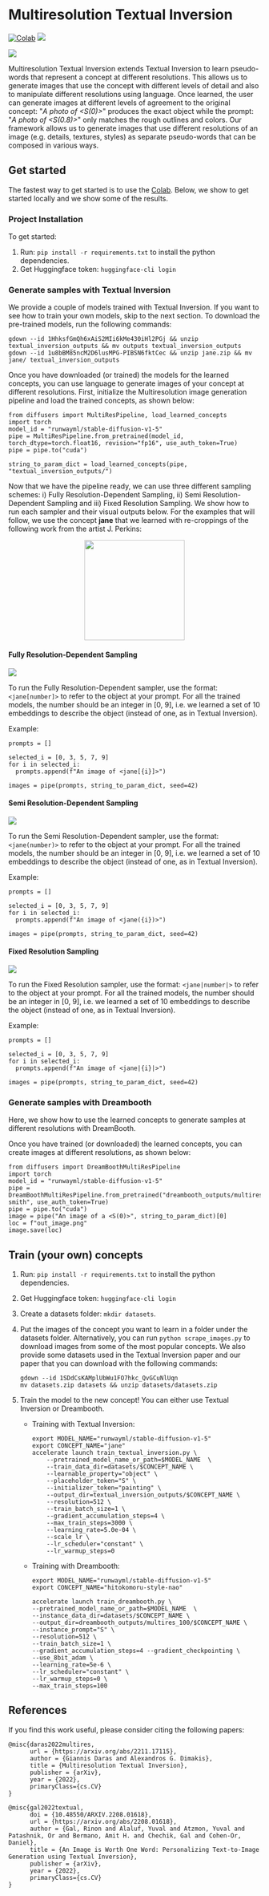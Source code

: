 # Multiresolution Textual Inversion

[![Colab](https://camo.githubusercontent.com/52feade06f2fecbf006889a904d221e6a730c194/68747470733a2f2f636f6c61622e72657365617263682e676f6f676c652e636f6d2f6173736574732f636f6c61622d62616467652e737667)](https://colab.research.google.com/drive/1UFhEKhW0RCLvUY_ZouqrF3wpubLs0Woh?usp=sharing)
![](https://img.shields.io/badge/pytorch-green)

![](https://github.com/giannisdaras/multires_textual_inversion/blob/main/images/example_dog.png?raw=true)


Multiresolution Textual Inversion extends Textual Inversion to learn pseudo-words that represent a concept at different resolutions. This allows us to generate images that use the concept with different levels of detail and also to manipulate different resolutions using language.
Once learned, the user can generate images at different levels of agreement to the original concept: "*A photo of <S(0)>*" produces the exact object while the prompt: "*A photo of <S(0.8)>*" only matches the rough outlines and colors. 
Our framework allows us to generate images that use different resolutions of an image (e.g. details, textures, styles)  as separate pseudo-words that can be composed in various  ways. 


## Get started

The fastest way to get started is to use the [Colab](https://colab.research.google.com/drive/1UFhEKhW0RCLvUY_ZouqrF3wpubLs0Woh?usp=sharing). Below, we show to get started locally and we show some of the results.

### Project Installation

To get started:

1. Run: `pip install -r requirements.txt` to install the python dependencies.
2. Get Huggingface token:
    `huggingface-cli login`

### Generate samples with Textual Inversion

We provide a couple of models trained with Textual Inversion. If you want to see how to train your own models, skip to the next section. To download the pre-trained models, run the following commands:

```
gdown --id 1HhksfGmQh6xAiS2MIi6kMe430iHl2PGj && unzip textual_inversion_outputs && mv outputs textual_inversion_outputs
gdown --id 1u8bBM85ncM2D6lusMPG-PIBSN6fktCec && unzip jane.zip && mv jane/ textual_inversion_outputs
```


Once you have downloaded (or trained) the models for the learned concepts, you can use language to generate images of your concept at different resolutions. First, initialize the Multiresolution image generation pipeline and load the trained concepts, as shown below:

```
from diffusers import MultiResPipeline, load_learned_concepts
import torch
model_id = "runwayml/stable-diffusion-v1-5"
pipe = MultiResPipeline.from_pretrained(model_id, torch_dtype=torch.float16, revision="fp16", use_auth_token=True)
pipe = pipe.to("cuda") 

string_to_param_dict = load_learned_concepts(pipe, "textual_inversion_outputs/")
```


Now that we have the pipeline ready, we can use three different sampling schemes: i) Fully Resolution-Dependent Sampling, ii) Semi Resolution-Dependent Sampling and iii) Fixed Resolution Sampling. We  show how to run each sampler and their visual outputs below. For the examples that will follow, we use the concept **jane** that we learned with re-croppings of the following work from the artist J. Perkins:

<center>
<img src="https://github.com/giannisdaras/multires_textual_inversion/blob/main/images/jane/fig4.jpg?raw=true" width="200"/>
</center>

#### Fully Resolution-Dependent Sampling
![](https://github.com/giannisdaras/multires_textual_inversion/blob/main/images/fully.png?raw=true)

To run the Fully Resolution-Dependent sampler, use the format: `<jane[number]>` to refer to the object at your prompt. For all the trained models, the number should be an integer in \[0, 9\], i.e. we learned a set of $10$ embeddings to describe the object (instead of one, as in Textual Inversion).

Example:

```
prompts = []

selected_i = [0, 3, 5, 7, 9]
for i in selected_i:
  prompts.append(f"An image of <jane[{i}]>")
 
images = pipe(prompts, string_to_param_dict, seed=42)
```


#### Semi Resolution-Dependent Sampling
![](https://github.com/giannisdaras/multires_textual_inversion/blob/main/images/semi.png?raw=true)


To run the Semi Resolution-Dependent sampler, use the format: `<jane(number)>` to refer to the object at your prompt. For all the trained models, the number should be an integer in \[0, 9\], i.e. we learned a set of $10$ embeddings to describe the object (instead of one, as in Textual Inversion).

Example:

```
prompts = []

selected_i = [0, 3, 5, 7, 9]
for i in selected_i:
  prompts.append(f"An image of <jane({i})>")
 
images = pipe(prompts, string_to_param_dict, seed=42)
```

#### Fixed Resolution Sampling
![](https://github.com/giannisdaras/multires_textual_inversion/blob/main/images/fixed.png?raw=true)

To run the Fixed Resolution sampler, use the format: `<jane|number|>` to refer to the object at your prompt. For all the trained models, the number should be an integer in \[0, 9\], i.e. we learned a set of $10$ embeddings to describe the object (instead of one, as in Textual Inversion).

Example:

```
prompts = []

selected_i = [0, 3, 5, 7, 9]
for i in selected_i:
  prompts.append(f"An image of <jane|{i}|>")
 
images = pipe(prompts, string_to_param_dict, seed=42)
```

### Generate samples with Dreambooth

Here, we show how to use the learned concepts to generate samples at different resolutions with DreamBooth.

Once you have trained (or downloaded) the learned concepts, you can create images at different resolutions, as shown below:

```
from diffusers import DreamBoothMultiResPipeline
import torch
model_id = "runwayml/stable-diffusion-v1-5"
pipe = DreamBoothMultiResPipeline.from_pretrained("dreambooth_outputs/multires_800/stan-smith", use_auth_token=True)
pipe = pipe.to("cuda")
image = pipe("An image of a <S(0)>", string_to_param_dict)[0]
loc = f"out_image.png"
image.save(loc)
```



## Train (your own) concepts

1. Run: `pip install -r requirements.txt` to install the python dependencies.
2. Get Huggingface token:
    `huggingface-cli login`
3. Create a datasets folder: `mkdir datasets`.
4. Put the images of the concept you want to learn in a folder under the datasets folder. Alternatively, you can run `python scrape_images.py` to download images from some of the most popular concepts. We also provide some datasets used in the Textual Inversion paper and our paper that you can download with the following commands: 
    ```
    gdown --id 1SDdCsKAMplUbWu1FO7hkc_QvGCuNlUqn
    mv datasets.zip datasets && unzip datasets/datasets.zip
    ```
5. Train the model to the new concept! You can either use Textual Inversion or Dreambooth.

    * Training with Textual Inversion:
        ```
        export MODEL_NAME="runwayml/stable-diffusion-v1-5"
        export CONCEPT_NAME="jane"
        accelerate launch train_textual_inversion.py \
            --pretrained_model_name_or_path=$MODEL_NAME  \
            --train_data_dir=datasets/$CONCEPT_NAME \
            --learnable_property="object" \
            --placeholder_token="S" \
            --initializer_token="painting" \
            --output_dir=textual_inversion_outputs/$CONCEPT_NAME \
            --resolution=512 \
            --train_batch_size=1 \
            --gradient_accumulation_steps=4 \
            --max_train_steps=3000 \
            --learning_rate=5.0e-04 \
            --scale_lr \
            --lr_scheduler="constant" \
            --lr_warmup_steps=0
        ```
    * Training with Dreambooth:
        ```
        export MODEL_NAME="runwayml/stable-diffusion-v1-5"
        export CONCEPT_NAME="hitokomoru-style-nao"

        accelerate launch train_dreambooth.py \
        --pretrained_model_name_or_path=$MODEL_NAME  \
        --instance_data_dir=datasets/$CONCEPT_NAME \
        --output_dir=dreambooth_outputs/multires_100/$CONCEPT_NAME \
        --instance_prompt="S" \
        --resolution=512 \
        --train_batch_size=1 \
        --gradient_accumulation_steps=4 --gradient_checkpointing \
        --use_8bit_adam \
        --learning_rate=5e-6 \
        --lr_scheduler="constant" \
        --lr_warmup_steps=0 \
        --max_train_steps=100
        ```


## References

If you find this work useful, please consider citing the following papers:

```
@misc{daras2022multires,
      url = {https://arxiv.org/abs/2211.17115},
      author = {Giannis Daras and Alexandros G. Dimakis},
      title = {Multiresolution Textual Inversion},
      publisher = {arXiv},
      year = {2022},
      primaryClass={cs.CV}
}
```

```
@misc{gal2022textual,
      doi = {10.48550/ARXIV.2208.01618},
      url = {https://arxiv.org/abs/2208.01618},
      author = {Gal, Rinon and Alaluf, Yuval and Atzmon, Yuval and Patashnik, Or and Bermano, Amit H. and Chechik, Gal and Cohen-Or, Daniel},
      title = {An Image is Worth One Word: Personalizing Text-to-Image Generation using Textual Inversion},
      publisher = {arXiv},
      year = {2022},
      primaryClass={cs.CV}
}
```

